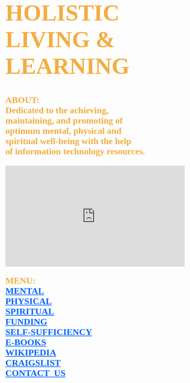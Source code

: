 <!DOCTYPE html>
<html lang="en-us">
	<body style="background-image:url(https://i.ytimg.com/vi/PYFiPerugzA/hqdefault.jpg);
		background-repeat:no-repeat;
		background-size:cover;
		background-position: center center;">
		<h1 style="font-family:serif;font-weight:bold;font-size:72px;color:#f4ad42;">
			HOLISTIC<br> 
			LIVING &<br>
			LEARNING
		</h1>
		<p style="font-family:serif;font-weight:bold;font-size:28px;color:#f4ad42;">
			ABOUT:<br>
	        	Dedicated to the achieving,<br>
			maintaining, and promoting of<br> 
		 	optimum mental, physical and<br>
			spiritual well-being with the help<br> 
			of information technology resources.
		</p>
		<iframe width="560" height="315" src="https://www.youtube.com/embed/SZ5p_w4_f0c" 
			frameborder="0" allowfullscreen>
		</iframe>
		<p style="font-family:serif;color:#f4ad42;font-size:28px;font-weight:bold;">
			MENU:<br>
			<a style="color:#0066ff;" href="http://www.mooc-list.com/"       	       		 							target="_blank">MENTAL</a><br>
			<a style="color:#0066ff;" href="http://www.webmd.com/" 	 	 	         		 						target="_blank">PHYSICAL</a><br>
			<a style="color:#0066ff;" href="http://www.plotinus.com/" 
				target="_blank">SPIRITUAL</a><br>
			<a style="color:#0066ff;" href="http://l-lists.com/en/lists/phayv1.html" 									target="_blank">FUNDING</a><br>
			<a style="color:#0066ff;" href="http://self-sufficiency-guide.com/" 		 			 					target="_blank">SELF-SUFFICIENCY</a><br>
			<a style="color:#0066ff;" href="http://onlinebooks.library.upenn.edu/" 										target="_blank">E-BOOKS</a><br>	
			<a style="color:#0066ff;" href="http://en.wikipedia.org/wiki/Main_Page"                                                                         target="_blank">WIKIPEDIA</a><br>
			<a style="color:#0066ff;" href="https://www.craigslist.org/about/sites"
				target="_blank">CRAIGSLIST</a><br>
			<a style="color:#0066ff;" href="mailto:fjwholistic@live.com?Subject=Hello"
				target="_top">CONTACT_US</a>
		</p>
	</body>
</html>

